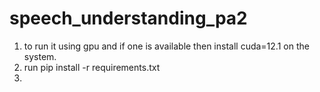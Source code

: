 # speech_understanding_pa2

1. to run it using gpu and if one is available then install cuda=12.1 on the system.
2. run pip install -r requirements.txt
3. 
